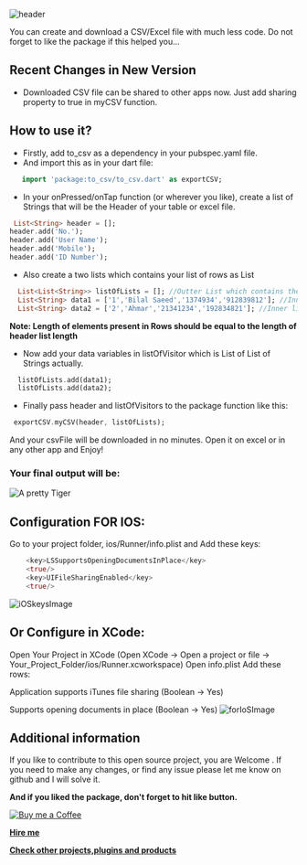 <!--
This README describes the package. If you publish this package to pub.dev,
this README's contents appear on the landing page for your package.

For information about how to write a good package README, see the guide for
[writing package pages](https://dart.dev/guides/libraries/writing-package-pages).

For general information about developing packages, see the Dart guide for
[creating packages](https://dart.dev/guides/libraries/create-library-packages)
and the Flutter guide for
[developing packages and plugins](https://flutter.dev/developing-packages).
-->
![header](https://firebasestorage.googleapis.com/v0/b/learning-firebase-2d636.appspot.com/o/List_Array_to_CSV_Excel_File.png?alt=media&token=a0dd3779-2698-4a80-9a8a-afc21b10c5c6)

You can create and download a CSV/Excel file with much less code. Do not forget to like the package if this helped you...

## Recent Changes in New Version
* Downloaded CSV file can be shared to other apps now. Just add sharing property to true in myCSV function.

## How to use it?

* Firstly, add to_csv as a dependency in your pubspec.yaml file.
* And import this as in your dart file:
```dart
   import 'package:to_csv/to_csv.dart' as exportCSV;
```

* In your onPressed/onTap function (or wherever you like), create a list of Strings that will be the Header of your table or excel file.
```dart
 List<String> header = [];
header.add('No.');
header.add('User Name');
header.add('Mobile');
header.add('ID Number');
```
* Also create a two lists which contains your list of rows as List<String>
```dart
  List<List<String>> listOfLists = []; //Outter List which contains the data List
  List<String> data1 = ['1','Bilal Saeed','1374934','912839812']; //Inner list which contains Data i.e Row
  List<String> data2 = ['2','Ahmar','21341234','192834821']; //Inner list which contains Data i.e Row
```
**Note: Length of elements present in Rows should be equal to the length of header list length**

* Now add your data variables in listOfVisitor which is List of List of Strings actually.
```dart
  listOfLists.add(data1);
  listOfLists.add(data2);
```
* Finally pass header and listOfVisitors to the package function like this:
```dart
 exportCSV.myCSV(header, listOfLists);
```
And your csvFile will be downloaded in no minutes.
Open it on excel or in any other app and Enjoy!

### Your final output will be:
![A pretty Tiger]( https://firebasestorage.googleapis.com/v0/b/learning-firebase-2d636.appspot.com/o/Screenshot%202022-10-21%20at%203.48.05%20PM.png?alt=media&token=3023f9a3-147a-4f0c-9d78-e814dba72df0)

## Configuration FOR IOS:
Go to your project folder, ios/Runner/info.plist and Add these keys:
```dart
    <key>LSSupportsOpeningDocumentsInPlace</key>
    <true/>
    <key>UIFileSharingEnabled</key>
    <true/>
```
![iOSkeysImage](https://raw.githubusercontent.com/incrediblezayed/file_saver/main/images/ios.png)


## Or Configure in XCode:
Open Your Project in XCode (Open XCode -> Open a project or file -> Your_Project_Folder/ios/Runner.xcworkspace) Open info.plist Add these rows:

Application supports iTunes file sharing (Boolean -> Yes)

Supports opening documents in place (Boolean -> Yes)
![forIoSImage](https://raw.githubusercontent.com/incrediblezayed/file_saver/main/images/iOSXcode.png)


## Additional information

If you like to contribute to this open source project, you are Welcome . 
If you need to make any changes, or find any issue please let me know on github and I will solve it.

**And if you liked the package, don't forget to hit like button.**

[![Buy me a Coffee ](https://wa.me/923058431046?text=I%20would%20like%20to%20buy%20you%20a%20coffee%20)](https://wa.me/923058431046?text=I%20would%20like%20to%20buy%20you%20a%20coffee%20)


**[Hire me](wa.link/bl8cxu)**

**[Check other projects,plugins and products](https://skillzupp.com/#/)**